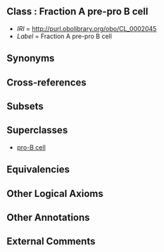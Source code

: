 
## Class : Fraction A pre-pro B cell

 * *IRI* = http://purl.obolibrary.org/obo/CL_0002045
 * *Label* = Fraction A pre-pro B cell

## Synonyms


## Cross-references


## Subsets


## Superclasses

 * [pro-B cell](../../CL/26/CL_0000826.md)

## Equivalencies


## Other Logical Axioms


## Other Annotations


## External Comments

